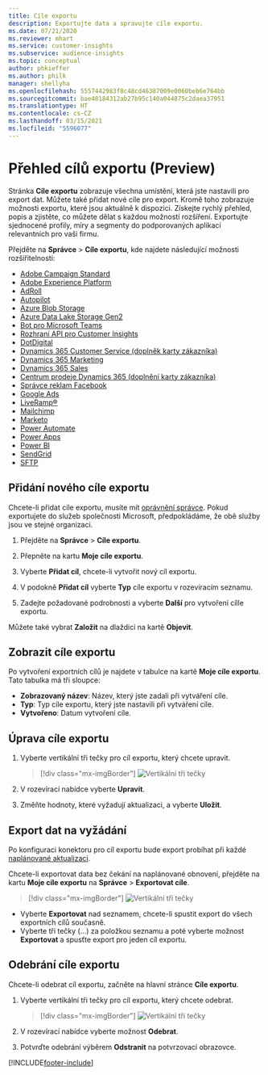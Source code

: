 ```yaml
---
title: Cíle exportu
description: Exportujte data a spravujte cíle exportu.
ms.date: 07/21/2020
ms.reviewer: mhart
ms.service: customer-insights
ms.subservice: audience-insights
ms.topic: conceptual
author: phkieffer
ms.author: philk
manager: shellyha
ms.openlocfilehash: 5557442983f8c48cd46387009e0060beb6e764bb
ms.sourcegitcommit: bae40184312ab27b95c140a044875c2daea37951
ms.translationtype: HT
ms.contentlocale: cs-CZ
ms.lasthandoff: 03/15/2021
ms.locfileid: "5596077"
---
```

# <a name="export-destinations-preview-overview"></a>Přehled cílů exportu (Preview)

Stránka **Cíle exportu** zobrazuje všechna umístění, která jste nastavili pro export dat. Můžete také přidat nové cíle pro export. Kromě toho zobrazuje možnosti exportu, které jsou aktuálně k dispozici. Získejte rychlý přehled, popis a zjistěte, co můžete dělat s každou možností rozšíření. Exportujte sjednocené profily, míry a segmenty do podporovaných aplikací relevantních pro vaši firmu.

Přejděte na **Správce** > **Cíle exportu**, kde najdete následující možnosti rozšiřitelnosti:

- [Adobe Campaign Standard](export-adobe-campaign-standard.md)
- [Adobe Experience Platform](export-adobe-experience-platform.md)
- [AdRoll](export-adroll.md)
- [Autopilot](export-autopilot.md)
- [Azure Blob Storage](export-azure-blob-storage.md)
- [Azure Data Lake Storage Gen2](export-azure-data-lake-storage-gen2.md)
- [Bot pro Microsoft Teams](export-teams-bot.md)
- [Rozhraní API pro Customer Insights](apis.md)
- [DotDigital](export-dotdigital.md)
- [Dynamics 365 Customer Service (doplněk karty zákazníka)](customer-card-add-in.md)
- [Dynamics 365 Marketing](export-dynamics365-marketing.md)
- [Dynamics 365 Sales](export-dynamics365-sales.md)
- [Centrum prodeje Dynamics 365 (doplnění karty zákazníka)](customer-card-add-in.md)
- [Správce reklam Facebook](export-facebook.md)
- [Google Ads](export-google-ads.md)
- [LiveRamp&reg;](export-liveramp.md)
- [Mailchimp](export-mailchimp.md)
- [Marketo](export-marketo.md)
- [Power Automate](export-power-automate.md)
- [Power Apps](export-power-apps.md)
- [Power BI](export-power-bi.md)
- [SendGrid](export-sendgrid.md)
- [SFTP](export-sftp.md)

## <a name="add-a-new-export-destination"></a>Přidání nového cíle exportu

Chcete-li přidat cíle exportu, musíte mít [oprávnění správce](permissions.md). Pokud exportujete do služeb společnosti Microsoft, předpokládáme, že obě služby jsou ve stejné organizaci.

1. Přejděte na **Správce** > **Cíle exportu**.

1. Přepněte na kartu **Moje cíle exportu**.

1. Vyberte **Přidat cíl**, chcete-li vytvořit nový cíl exportu.

1. V podokně **Přidat cíl** vyberte **Typ** cíle exportu v rozevíracím seznamu.

1. Zadejte požadované podrobnosti a vyberte **Další** pro vytvoření cílle exportu.

Můžete také vybrat **Založit** na dlaždici na kartě **Objevit**.

## <a name="view-export-destinations"></a>Zobrazit cíle exportu

Po vytvoření exportních cílů je najdete v tabulce na kartě **Moje cíle exportu**. Tato tabulka má tři sloupce:

- **Zobrazovaný název**: Název, který jste zadali při vytváření cíle.
- **Typ**: Typ cíle exportu, který jste nastavili při vytváření cíle.
- **Vytvořeno**: Datum vytvoření cíle.

## <a name="edit-an-export-destination"></a>Úprava cíle exportu

1. Vyberte vertikální tři tečky pro cíl exportu, který chcete upravit.

   > [!div class="mx-imgBorder"]
   > ![Vertikální tři tečky](media/export-destinations-page-ellipsis.png "Vertikální tři tečky")

1. V rozevírací nabídce vyberte **Upravit**.

1. Změňte hodnoty, které vyžadují aktualizaci, a vyberte **Uložit**.

## <a name="export-data-on-demand"></a>Export dat na vyžádání

Po konfiguraci konektoru pro cíl exportu bude export probíhat při každé [naplánované aktualizaci](system.md#schedule-tab).

Chcete-li exportovat data bez čekání na naplánované obnovení, přejděte na kartu **Moje cíle exportu** na **Správce** > **Exportovat cíle**.

> [!div class="mx-imgBorder"]
> ![Vertikální tři tečky](media/export-destinations-page-ellipsis.png "Vertikální tři tečky")

- Vyberte **Exportovat** nad seznamem, chcete-li spustit export do všech exportních cílů současně.
- Vyberte tři tečky (...) za položkou seznamu a poté vyberte možnost **Exportovat** a spusťte export pro jeden cíl exportu.

## <a name="remove-an-export-destination"></a>Odebrání cíle exportu

Chcete-li odebrat cíl exportu, začněte na hlavní stránce **Cíle exportu**.

1. Vyberte vertikální tři tečky pro cíl exportu, který chcete odebrat.

   > [!div class="mx-imgBorder"]
   > ![Vertikální tři tečky](media/export-destinations-page-ellipsis.png "Vertikální tři tečky")

2. V rozevírací nabídce vyberte možnost **Odebrat**.

3. Potvrďte odebrání výběrem **Odstranit** na potvrzovací obrazovce.


[!INCLUDE[footer-include](../includes/footer-banner.md)]